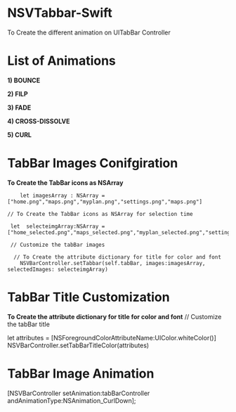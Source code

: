 # NSVTabbar-Swift
To Create the different animation on UITabBar Controller 

# List of Animations

**1) BOUNCE**

**2) FILP**

**3) FADE** 

**4) CROSS-DISSOLVE**

**5) CURL** 

# TabBar Images Conifgiration 

 **To Create the TabBar icons as NSArray**
 
        let imagesArray : NSArray = ["home.png","maps.png","myplan.png","settings.png","maps.png"]
    
    // To Create the TabBar icons as NSArray for selection time
    
     let  selecteimgArray:NSArray = ["home_selected.png","maps_selected.png","myplan_selected.png","settings_selected.png","maps_selected.png"]
    
     // Customize the tabBar images
     
      // To Create the attribute dictionary for title for color and font
        NSVBarController.setTabbar(self.tabBar, images:imagesArray, selectedImages: selecteimgArray)
    
# TabBar Title Customization

 **To Create the attribute dictionary for title for color and font**
    // Customize the tabBar title
    
 let attributes = [NSForegroundColorAttributeName:UIColor.whiteColor()]
         NSVBarController.setTabBarTitleColor(attributes)
         
# TabBar Image Animation 

  [NSVBarController setAnimation:tabBarController andAnimationType:NSAnimation_CurlDown];


